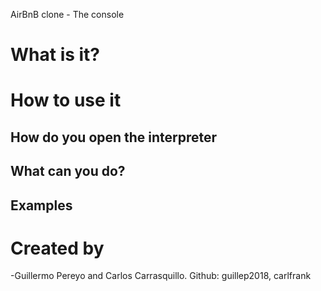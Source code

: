 AirBnB clone - The console

# What is it?

# How to use it

## How do you open the interpreter

## What can you do?

## Examples

# Created by

-Guillermo Pereyo and Carlos Carrasquillo. Github: guillep2018, carlfrank
